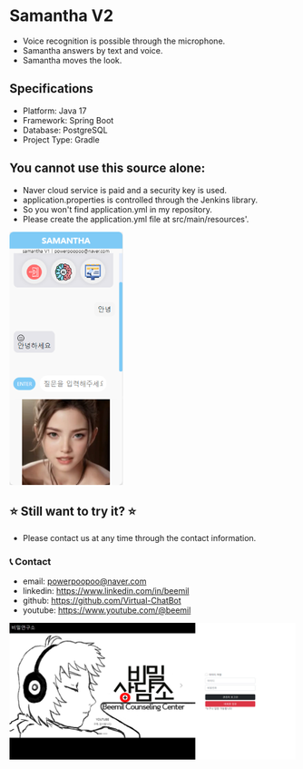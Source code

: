 # Samantha V2

* Voice recognition is possible through the microphone.
* Samantha answers by text and voice.
* Samantha moves the look.

## Specifications
* Platform: Java 17
* Framework: Spring Boot
* Database: PostgreSQL
* Project Type: Gradle

## You cannot use this source alone:
* Naver cloud service is paid and a security key is used.
* application.properties is controlled through the Jenkins library.
* So you won't find application.yml in my repository.
* Please create the application.yml file at src/main/resources'.

<img src="./app.png" alt="Streaming App" width="200"/>

## ⭐ Still want to try it? ⭐
* Please contact us at any time through the contact information.

### 📞 Contact

* email: powerpoopoo@naver.com
* linkedin: https://www.linkedin.com/in/beemil
* github: https://github.com/Virtual-ChatBot
* youtube: https://www.youtube.com/@beemil

![app](./agents_app.png)
